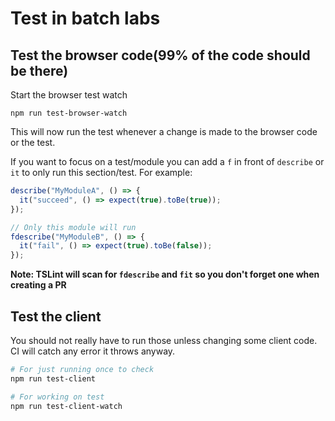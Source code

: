 # Test in batch labs

## Test the browser code(99% of the code should be there)

Start the browser test watch
```
npm run test-browser-watch
```
This will now run the test whenever a change is made to the browser code or the test.

If you want to focus on a test/module you can add a `f` in front of `describe` or `it` to only run this section/test. For example: 

```typescript
describe("MyModuleA", () => {
  it("succeed", () => expect(true).toBe(true));
});

// Only this module will run
fdescribe("MyModuleB", () => {
  it("fail", () => expect(true).toBe(false));
});
```

**Note: TSLint will scan for `fdescribe` and `fit` so you don't forget one when creating a PR**

## Test the client
You should not really have to run those unless changing some client code. CI will catch any error it throws anyway.
```bash
# For just running once to check
npm run test-client

# For working on test
npm run test-client-watch
```
